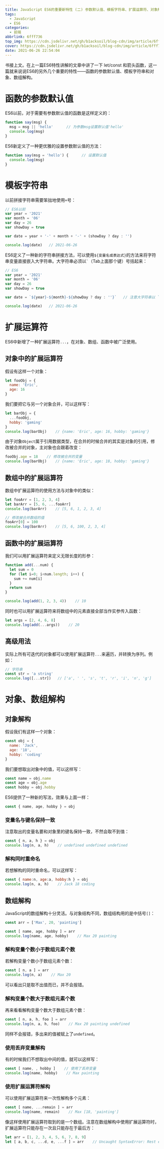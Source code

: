 ```yaml
---
title: JavaScript ES6的重要新特性 (二) 参数默认值、模板字符串、扩展运算符、对象解构
tags:
  - JavaScript
  - ES6
categories:
  - 前端
abbrlink: 6fff736
top_img: https://cdn.jsdelivr.net/gh/b1acksoil/blog-cdn/img/article/6fff736/top_img.png
cover: https://cdn.jsdelivr.net/gh/b1acksoil/blog-cdn/img/article/6fff736/top_img.png
date: 2021-06-26 22:54:04
---
```


书接上文。在上一篇ES6特性讲解的文章中讲了一下 let/const 和箭头函数，这一篇就来说说ES6的另外几个重要的特性——函数的参数默认值、模板字符串和对象、数组解构。

# 函数的参数默认值
ES6以前，对于需要有参数默认值的函数是这样定义的：
```javascript
function say(msg) {
  msg = msg || 'hello'      // 为参数msg设置默认值'hello'
  console.log(msg)
}
```
ES6新定义了一种更优雅的设置参数默认值的方法：
```javascript
function say(msg = 'hello') {      // 设置默认值
  console.log(msg)
}
```

# 模板字符串
以前拼接字符串需要笨拙地使用`+`号：
```javascript
// ES6以前
var year = '2021'
var month = '06'
var day = 26
var showDay = true

var date = year + '-' + month + '-' + (showDay ? day : '')

console.log(date)   // 2021-06-26
```
ES6定义了一种新的字符串拼接方法，可以使用`${变量名或表达式}`的方法来将字符串变量直接嵌入大字符串。大字符串必须以<code>`</code>（Tab上面那个键）号括起来：
```javascript
// ES6
var year = '2021'
var month = '06'
var day = 26
var showDay = true

var date = `${year}-${month}-${showDay ? day : ''}`   // 注意大字符串以 ` 号括起来了

console.log(date)   // 2021-06-26
```

# 扩展运算符
ES6中新增了一种扩展运算符`...`，在对象、数组、函数中被广泛使用。
## 对象中的扩展运算符
假设有这样一个对象：
```javascript
let fooObj = {
  name: 'Eric',
  age: 16
}
```
我们要把它与另一个对象合并，可以这样写：
```javascript
let barObj = {
  ...fooObj,
  hobby: 'gaming'
}
console.log(barObj)    // {name: 'Eric', age: 16, hobby: 'gaming'}
```
由于对象`Object`属于引用数据类型，在合并的时候合并的其实是对象的引用，修改被合并的对象，主对象也会跟着改变：
```javascript
fooObj.age = 18    // 修改被合并的变量
console.log(barObj)    // {name: 'Eric', age: 18, hobby: 'gaming'}
```
## 数组中的扩展运算符
数组中扩展运算符的使用方法与对象中的类似：
```javascript
let fooArr = [1, 2, 3, 4]
let barArr = [5, 6, ...fooArr]
console.log(barArr)    // [5, 6, 1, 2, 3, 4]

// 修改被合并数组的值
fooArr[0] = 100
console.log(barArr)    // [5, 6, 100, 2, 3, 4]
```

## 函数中的扩展运算符
我们可以用扩展运算符来定义无限长度的形参：
```javascript
function add(...num) {
  let sum = 0
  for (let i=0; i<num.length; i++) {
    sum += num[i]
  }
  return sum
}

console.log(add(1, 2, 3, 4))    // 10
```
同时也可以用扩展运算符来将数组中的元素直接全部当作实参传入函数：
```javascript
let args = [2, 4, 6, 8]
console.log(add(...args))    // 20
```
## 高级用法
实际上所有可迭代的对象都可以使用扩展运算符`...`来遍历，并转换为序列。例如：
```javascript
// 字符串
const str = 'a string'
console.log([...str])   // ['a', ' ', 's', 't', 'r', 'i', 'n', 'g']
```


# 对象、数组解构
## 对象解构
假设我们有这样一个对象：
```javascript
const obj = {
  name: 'Jack',
  age: '18',
  hobby: 'coding'
}
```
我们要想取出对象中的值，可以这样写：
```javascript
const name = obj.name
const age = obj.age
const hobby = obj.hobby
```
ES6提供了一种新的写法，效果与上面一样：
```javascript
const { name, age, hobby } = obj
```
### 变量名与键名保持一致
注意取出的变量名要和对象里的键名保持一致，不然会取不到值：
```javascript
const { n, a, h } = obj
console.log(n, a, h)    // undefined undefined undefined
```
### 解构同时重命名
若想解构的同时重命名，可以这样写：
```javascript
const { name:n, age:a, hobby:h } = obj
console.log(n, a, h)    // Jack 18 coding
```

## 数组解构
JavaScript的数组解构十分灵活。与对象结构不同，数组结构用的是中括号`[]`：
```javascript
const arr = ['Max', 20, 'painting']

const [ name, age, hobby ] = arr
console.log(name, age, hobby)    // Max 20 painting
```
### 解构变量个数小于数组元素个数
若解构变量个数小于数组元素个数：
```javascript
const [ n, a ] = arr
console.log(n, a)    // Max 20
```
可以看出只是取不出值而已，并不会报错。
### 解构变量个数大于数组元素个数
再来看看解构变量个数大于数组元素个数：
```javascript
const [ n, a, h, foo ] = arr
console.log(n, a, h, foo)    // Max 20 painting undefined
```
同样不会报错，多出来的值被赋上了`undefined`。  
### 使用丢弃变量解构
有的时候我们不想取出中间的值，就可以这样写：
```javascript
const [ name, , hobby ]    // 使用了丢弃变量
console.log(name, hobby)    // Max painting
```
### 使用扩展运算符解构
可以使用扩展运算符来一次性解构多个元素：
```javascript
const [ name, ...remain ] = arr
console.log(name, remain)    // Max [18, 'painting']
```
像这样使用扩展运算符取到的是一个数组。注意在数组解构中使用扩展运算符时，扩展运算符只能存在一次且只能存在于最后方：
```javascript
let arr = [1, 2, 3, 4, 5, 6, 7, 8, 9]
let [ a, b, c, ...d, e, ...f ] = arr    // Uncaught SyntaxError: Rest element must be last element
```


